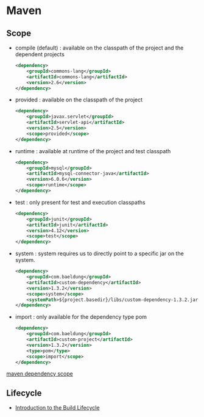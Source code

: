 # Maven

## Scope

- compile (default) : available on the classpath of the project and the dependent projects
  ```xml
  <dependency>
      <groupId>commons-lang</groupId>
      <artifactId>commons-lang</artifactId>
      <version>2.6</version>
  </dependency>
  ```
- provided : available on the classpath of the project
  ```xml
  <dependency>
      <groupId>javax.servlet</groupId>
      <artifactId>servlet-api</artifactId>
      <version>2.5</version>
      <scope>provided</scope>
  </dependency>
  ```
- runtime : available at runtime of the project and test classpath
  ```xml
  <dependency>
      <groupId>mysql</groupId>
      <artifactId>mysql-connector-java</artifactId>
      <version>6.0.6</version>
      <scope>runtime</scope>
  </dependency>
  ```
- test : only present for test and execution classpaths
  ```xml
  <dependency>
      <groupId>junit</groupId>
      <artifactId>junit</artifactId>
      <version>4.12</version>
      <scope>test</scope>
  </dependency>
  ```
- system : system requires us to directly point to a specific jar on the system.
  ```xml
  <dependency>
      <groupId>com.baeldung</groupId>
      <artifactId>custom-dependency</artifactId>
      <version>1.3.2</version>
      <scope>system</scope>
      <systemPath>${project.basedir}/libs/custom-dependency-1.3.2.jar</systemPath>
  </dependency>
  ```
- import : only available for the dependency type pom
  ```xml
  <dependency>
      <groupId>com.baeldung</groupId>
      <artifactId>custom-project</artifactId>
      <version>1.3.2</version>
      <type>pom</type>
      <scope>import</scope>
  </dependency>
  ```

[maven dependency scope](https://www.baeldung.com/maven-dependency-scopes)

## Lifecycle

- [Introduction to the Build Lifecycle](https://maven.apache.org/guides/introduction/introduction-to-the-lifecycle.html)
